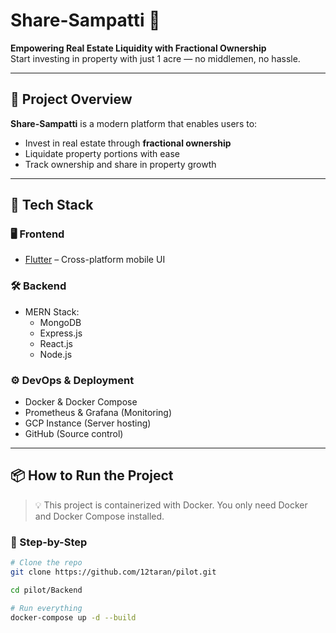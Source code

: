 # Share-Sampatti 🏡

**Empowering Real Estate Liquidity with Fractional Ownership**  
Start investing in property with just 1 acre — no middlemen, no hassle.

---

## 🚀 Project Overview

**Share-Sampatti** is a modern platform that enables users to:
- Invest in real estate through **fractional ownership**
- Liquidate property portions with ease
- Track ownership and share in property growth

---

## 🧠 Tech Stack

### 🖥️ Frontend
- [Flutter](https://flutter.dev/) – Cross-platform mobile UI

### 🛠️ Backend
- MERN Stack:
  - MongoDB
  - Express.js
  - React.js
  - Node.js

### ⚙️ DevOps & Deployment
- Docker & Docker Compose
- Prometheus & Grafana (Monitoring)
- GCP Instance (Server hosting)
- GitHub (Source control)

---

## 📦 How to Run the Project

> 💡 This project is containerized with Docker. You only need Docker and Docker Compose installed.

### 🔧 Step-by-Step

```bash
# Clone the repo
git clone https://github.com/12taran/pilot.git

cd pilot/Backend

# Run everything
docker-compose up -d --build
